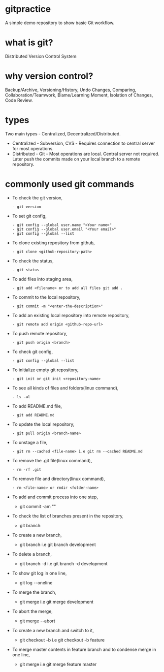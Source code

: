 # gitpractice
A simple demo repository to show basic Git workflow.

# what is git? 
Distributed Version Control System

# why version control?
Backup/Archive, Versioning/History, Undo Changes, Comparing, Collaboration/Teamwork, Blame/Learning Moment, Isolation of Changes, Code Review.

# types
Two main types - Centralized, Decentralized/Distributed.
* Centralized - Subversion, CVS - Requires connection to central server for most operations.
* Distributed - Git - Most operations are local. Central server not required. Later push the commits made on your local branch to a remote repository.

# commonly used git commands

  * To check the git version, 
  
        - git version

  * To set git config,

        - git config --global user.name "<Your name>"
        - git config --global user.email "<Your email>"
        - git config --global --list 

  * To clone existing repository from github,
  
        - git clone <github-repository-path>

  * To check the status,
  
        - git status
  
  * To add files into staging area,
  
        - git add <filename> or to add all files git add .
 
  * To commit to the local repository,
  
        - git commit -m "<enter-the-description>"
  
  * To add an existing local repository into remote repository,
  
        - git remote add origin <github-repo-url>
 
  * To push remote repository, 
  
        - git push origin <branch>
 
  * To check git config,

        - git config --global --list

  * To initialize empty git repository,

        - git init or git init <repository-name>

  * To see all kinds of files and folders(linux command),

        - ls -al

  * To add README.md file,

        - git add README.md

  * To update the local repository,

        - git pull origin <branch-name>

  * To unstage a file,

        - git rm --cached <file-name> i.e git rm --cached README.md

  * To remove the .git file(linux command),

        - rm -rf .git
 
  * To remove file and directory(linux command),

        - rm <file-name> or rmdir <folder-name>

  * To add and commit process into one step,

       - git commit -am "<commit-description>"

  * To check the list of branches present in the repository,

       - git branch

  * To create a new branch,

       - git branch <branch-name> i.e git branch development
 
  * To delete a branch,

       - git branch -d <branch-name> i.e git branch -d development
 
  * To show git log in one line,
  
       - git log --oneline

  * To merge the branch,
    
       - git merge <branch-name> i.e git merge development

  * To abort the merge,

       - git merge --abort

  * To create a new branch and switch to it,

       - git checkout -b <branch-name> i.e git checkout -b feature

  * To merge master contents in feature branch and to condense merge in one line,

       - git merge <branch-name> <branch-name> i.e git merge feature master

  
